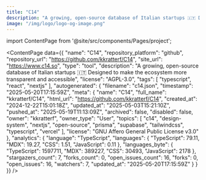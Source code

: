 ```yaml
---
title: "C14"
description: "A growing, open-source database of Italian startups 🇮🇹 Designed to make the ecosystem more transparent and accessible"
image: "/img/logo/logo-og-image.png"
---
```

import ContentPage from '@site/src/components/Pages/project';

<ContentPage
    data={{
  "name": "C14",
  "repository_platform": "github",
  "repository_url": "https://github.com/kkratterf/C14",
  "site_url": "https://www.c14.so",
  "type": "tool",
  "description": "A growing, open-source database of Italian startups 🇮🇹 Designed to make the ecosystem more transparent and accessible",
  "license": "AGPL-3.0",
  "tags": [
    "typescript",
    "react",
    "nextjs"
  ],
  "autogenerated": {
    "filename": "c14.json",
    "timestamp": "2025-05-20T17:15:59Z",
    "meta": {
      "name": "C14",
      "full_name": "kkratterf/C14",
      "html_url": "https://github.com/kkratterf/C14",
      "created_at": "2024-12-22T15:01:18Z",
      "updated_at": "2025-05-03T15:21:10Z",
      "pushed_at": "2025-05-19T11:13:09Z",
      "archived": false,
      "disabled": false,
      "owner": "kkratterf",
      "owner_type": "User",
      "topics": [
        "c14",
        "design-system",
        "nextjs",
        "open-source",
        "prisma",
        "supabase",
        "tailwindcss",
        "typescript",
        "vercel"
      ],
      "license": "GNU Affero General Public License v3.0"
    },
    "analytics": {
      "language": "TypeScript",
      "languages": {
        "TypeScript": 79.11,
        "MDX": 19.27,
        "CSS": 1.51,
        "JavaScript": 0.11
      },
      "languages_byte": {
        "TypeScript": 1597711,
        "MDX": 389227,
        "CSS": 30493,
        "JavaScript": 2178
      },
      "stargazers_count": 7,
      "forks_count": 0,
      "open_issues_count": 16,
      "forks": 0,
      "open_issues": 16,
      "watchers": 7,
      "updated_at": "2025-05-20T17:15:59Z"
    }
  }
}}
/>
